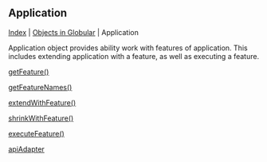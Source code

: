 ## Application

[Index](/docs/README.md) | [Objects in Globular](/docs/objects/README.md) | Application

Application object provides ability work with features of application. This includes extending application with a feature, as well as executing a feature.

[getFeature()](GetFeature.md)

[getFeatureNames()](GetFeatureNames.md)

[extendWithFeature()](ExtendWithFeature.md)

[shrinkWithFeature()](ShrinkWithFeature.md)

[executeFeature()](ExecuteFeature.md)

[apiAdapter](ApiAdapter.md)
